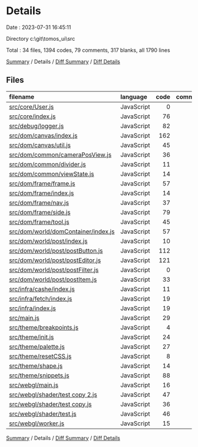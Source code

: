 # Details

Date : 2023-07-31 16:45:11

Directory c:\\git\\tomos_ui\\src

Total : 34 files,  1394 codes, 79 comments, 317 blanks, all 1790 lines

[Summary](results.md) / Details / [Diff Summary](diff.md) / [Diff Details](diff-details.md)

## Files
| filename | language | code | comment | blank | total |
| :--- | :--- | ---: | ---: | ---: | ---: |
| [src/core/User.js](/src/core/User.js) | JavaScript | 0 | 0 | 1 | 1 |
| [src/core/index.js](/src/core/index.js) | JavaScript | 76 | 3 | 18 | 97 |
| [src/debug/logger.js](/src/debug/logger.js) | JavaScript | 82 | 1 | 12 | 95 |
| [src/dom/canvas/index.js](/src/dom/canvas/index.js) | JavaScript | 162 | 30 | 43 | 235 |
| [src/dom/canvas/util.js](/src/dom/canvas/util.js) | JavaScript | 45 | 0 | 9 | 54 |
| [src/dom/common/cameraPosView.js](/src/dom/common/cameraPosView.js) | JavaScript | 36 | 1 | 6 | 43 |
| [src/dom/common/divider.js](/src/dom/common/divider.js) | JavaScript | 11 | 0 | 2 | 13 |
| [src/dom/common/viewState.js](/src/dom/common/viewState.js) | JavaScript | 14 | 0 | 4 | 18 |
| [src/dom/frame/frame.js](/src/dom/frame/frame.js) | JavaScript | 57 | 0 | 12 | 69 |
| [src/dom/frame/index.js](/src/dom/frame/index.js) | JavaScript | 14 | 0 | 3 | 17 |
| [src/dom/frame/nav.js](/src/dom/frame/nav.js) | JavaScript | 37 | 0 | 7 | 44 |
| [src/dom/frame/side.js](/src/dom/frame/side.js) | JavaScript | 79 | 2 | 18 | 99 |
| [src/dom/frame/tool.js](/src/dom/frame/tool.js) | JavaScript | 45 | 1 | 10 | 56 |
| [src/dom/world/domContainer/index.js](/src/dom/world/domContainer/index.js) | JavaScript | 57 | 1 | 16 | 74 |
| [src/dom/world/post/index.js](/src/dom/world/post/index.js) | JavaScript | 10 | 0 | 3 | 13 |
| [src/dom/world/post/postButton.js](/src/dom/world/post/postButton.js) | JavaScript | 112 | 1 | 19 | 132 |
| [src/dom/world/post/postEditor.js](/src/dom/world/post/postEditor.js) | JavaScript | 121 | 1 | 25 | 147 |
| [src/dom/world/post/postFilter.js](/src/dom/world/post/postFilter.js) | JavaScript | 0 | 0 | 1 | 1 |
| [src/dom/world/post/postItem.js](/src/dom/world/post/postItem.js) | JavaScript | 33 | 5 | 9 | 47 |
| [src/infra/cashe/index.js](/src/infra/cashe/index.js) | JavaScript | 11 | 0 | 1 | 12 |
| [src/infra/fetch/index.js](/src/infra/fetch/index.js) | JavaScript | 19 | 0 | 0 | 19 |
| [src/infra/index.js](/src/infra/index.js) | JavaScript | 19 | 20 | 10 | 49 |
| [src/main.js](/src/main.js) | JavaScript | 29 | 3 | 8 | 40 |
| [src/theme/breakpoints.js](/src/theme/breakpoints.js) | JavaScript | 4 | 0 | 0 | 4 |
| [src/theme/init.js](/src/theme/init.js) | JavaScript | 24 | 0 | 8 | 32 |
| [src/theme/palette.js](/src/theme/palette.js) | JavaScript | 27 | 0 | 0 | 27 |
| [src/theme/resetCSS.js](/src/theme/resetCSS.js) | JavaScript | 8 | 0 | 0 | 8 |
| [src/theme/shape.js](/src/theme/shape.js) | JavaScript | 14 | 0 | 0 | 14 |
| [src/theme/snippets.js](/src/theme/snippets.js) | JavaScript | 88 | 0 | 0 | 88 |
| [src/webgl/main.js](/src/webgl/main.js) | JavaScript | 16 | 0 | 9 | 25 |
| [src/webgl/shader/test copy 2.js](/src/webgl/shader/test%20copy%202.js) | JavaScript | 47 | 0 | 20 | 67 |
| [src/webgl/shader/test copy.js](/src/webgl/shader/test%20copy.js) | JavaScript | 36 | 10 | 22 | 68 |
| [src/webgl/shader/test.js](/src/webgl/shader/test.js) | JavaScript | 46 | 0 | 18 | 64 |
| [src/webgl/worker.js](/src/webgl/worker.js) | JavaScript | 15 | 0 | 3 | 18 |

[Summary](results.md) / Details / [Diff Summary](diff.md) / [Diff Details](diff-details.md)